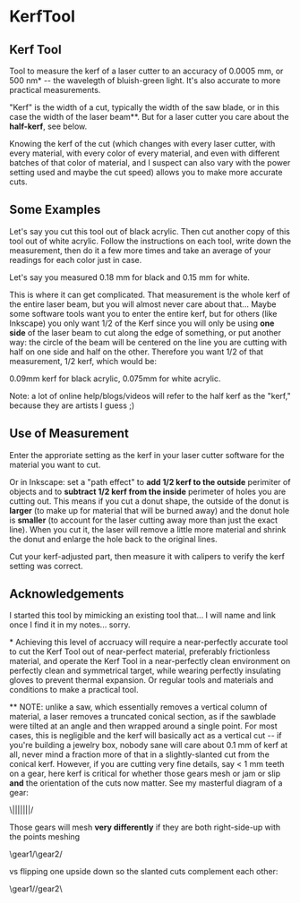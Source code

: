 # KerfTool
## Kerf Tool
Tool to measure the kerf of a laser cutter to an accuracy of 0.0005 mm, or 500 nm* -- the wavelegth of bluish-green light. It's also accurate to more practical measurements.

"Kerf" is the width of a cut, typically the width of the saw blade, or in this case the width of the laser beam**. But for a laser cutter you care about the **half-kerf**, see below.

Knowing the kerf of the cut (which changes with every laser cutter, with every material, with every color of every material, and even with different batches of that color of material, and I suspect can also vary with the power setting used and maybe the cut speed) allows you to make more accurate cuts.

## Some Examples
Let's say you cut this tool out of black acrylic. Then cut another copy of this tool out of white acrylic. Follow the instructions on each tool, write down the measurement, then do it a few more times and take an average of your readings for each color just in case.

Let's say you measured 0.18 mm for black and 0.15 mm for white. 

This is where it can get complicated. That measurement is the whole kerf of the entire laser beam, but you will almost never care about that... Maybe some software tools want you to enter the entire kerf, but for others (like Inkscape) you only want 1/2 of the Kerf since you will only be using **one side** of the laser beam to cut along the edge of something, or put another way: the circle of the beam will be centered on the line you are cutting with half on one side and half on the other. Therefore you want 1/2 of that measurement, 1/2 kerf, which would be: 

0.09mm kerf for black acrylic, 0.075mm for white acrylic.

Note: a lot of online help/blogs/videos will refer to the half kerf as the "kerf," because they are artists I guess ;)

## Use of Measurement
Enter the approriate setting as the kerf in your laser cutter software for the material you want to cut.

Or in Inkscape: set a "path effect" to **add 1/2 kerf to the outside** perimiter of objects and to **subtract 1/2 kerf from the inside** perimeter of holes you are cutting out. This means if you cut a donut shape, the outside of the donut is **larger** (to make up for material that will be burned away) and the donut hole is **smaller** (to account for the laser cutting away more than just the exact line). When you cut it, the laser will remove a little more material and shrink the donut and enlarge the hole back to the original lines.

Cut your kerf-adjusted part, then measure it with calipers to verify the kerf setting was correct.

## Acknowledgements
I started this tool by mimicking an existing tool that... I will name and link once I find it in my notes... sorry.



\* Achieving this level of accruacy will require a near-perfectly accurate tool to cut the Kerf Tool out of near-perfect material, preferably frictionless material, and operate the Kerf Tool in a near-perfectly clean environment on perfectly clean and symmetrical target, while wearing perfectly insulating gloves to prevent thermal expansion. Or regular tools and materials and conditions to make a practical tool.

\** NOTE: unlike a saw, which essentially removes a vertical column of material, a laser removes a truncated conical section, as if the sawblade were tilted at an angle and then wrapped around a single point. For most cases, this is negligible and the kerf will basically act as a vertical cut -- if you're building a jewelry box, nobody sane will care about 0.1 mm of kerf at all, never mind a fraction more of that in a slightly-slanted cut from the conical kerf. However, if you are cutting very fine details, say < 1 mm teeth on a gear, here kerf is critical for whether those gears mesh or jam or slip **and** the orientation of the cuts now matter. See my masterful diagram of a gear:

\\|||||||/

Those gears will mesh **very differently** if they are both right-side-up with the points meshing

\gear1/\gear2/

vs flipping one upside down so the slanted cuts complement each other:

\gear1//gear2\


